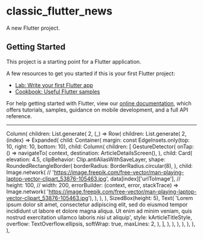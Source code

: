 # classic_flutter_news

A new Flutter project.

## Getting Started

This project is a starting point for a Flutter application.

A few resources to get you started if this is your first Flutter project:

- [Lab: Write your first Flutter app](https://flutter.dev/docs/get-started/codelab)
- [Cookbook: Useful Flutter samples](https://flutter.dev/docs/cookbook)

For help getting started with Flutter, view our
[online documentation](https://flutter.dev/docs), which offers tutorials,
samples, guidance on mobile development, and a full API reference.

************************************************************************

Column(
            children: List.generate(
              2,
              (_) => Row(
                children: List.generate(
                  2,
                  (index) => Expanded(
                    child: Container(
                      margin:
                          const EdgeInsets.only(top: 10, right: 10, bottom: 10),
                      child: Column(
                        children: [
                          GestureDetector(
                            onTap: () => navigateTo(
                              context,
                              destination: ArticleDetailsScreen(),
                            ),
                            child: Card(
                              elevation: 4.5,
                              clipBehavior: Clip.antiAliasWithSaveLayer,
                              shape: RoundedRectangleBorder(
                                borderRadius: BorderRadius.circular(8),
                              ),
                              child: Image.network(
                                // 'https://image.freepik.com/free-vector/man-playing-laptop-vector-clipart_53876-105463.jpg',
                                data[index]['urlToImage'],
                                // height: 100,
                                // width: 200,
                                errorBuilder: (context, error, stackTrace) =>
                                    Image.network(
                                        'https://image.freepik.com/free-vector/man-playing-laptop-vector-clipart_53876-105463.jpg'),
                              ),
                            ),
                          ),
                          SizedBox(height: 5),
                          Text(
                            'Lorem ipsum dolor sit amet, consectetur adipiscing elit, sed do eiusmod tempor incididunt ut labore et dolore magna aliqua. Ut enim ad minim veniam, quis nostrud exercitation ullamco laboris nisi ut aliquip',
                            style: kArticleTitleStyle,
                            overflow: TextOverflow.ellipsis,
                            softWrap: true,
                            maxLines: 2,
                          ),
                        ],
                      ),
                    ),
                  ),
                ),
              ),
            ),
          ),


